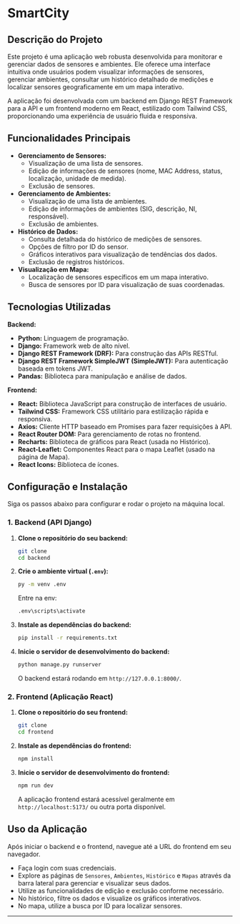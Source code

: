 # SmartCity

## Descrição do Projeto

Este projeto é uma aplicação web robusta desenvolvida para monitorar e gerenciar dados de sensores e ambientes. Ele oferece uma interface intuitiva onde usuários podem visualizar informações de sensores, gerenciar ambientes, consultar um histórico detalhado de medições e localizar sensores geograficamente em um mapa interativo.

A aplicação foi desenvolvada com um backend em Django REST Framework para a API e um frontend moderno em React, estilizado com Tailwind CSS, proporcionando uma experiência de usuário fluida e responsiva.

## Funcionalidades Principais

* **Gerenciamento de Sensores:**
    * Visualização de uma lista de sensores.
    * Edição de informações de sensores (nome, MAC Address, status, localização, unidade de medida).
    * Exclusão de sensores.
* **Gerenciamento de Ambientes:**
    * Visualização de uma lista de ambientes.
    * Edição de informações de ambientes (SIG, descrição, NI, responsável).
    * Exclusão de ambientes.
* **Histórico de Dados:**
    * Consulta detalhada do histórico de medições de sensores.
    * Opções de filtro por ID do sensor.
    * Gráficos interativos para visualização de tendências dos dados.
    * Exclusão de registros históricos.
* **Visualização em Mapa:**
    * Localização de sensores específicos em um mapa interativo.
    * Busca de sensores por ID para visualização de suas coordenadas.

## Tecnologias Utilizadas

**Backend:**
* **Python:** Linguagem de programação.
* **Django:** Framework web de alto nível.
* **Django REST Framework (DRF):** Para construção das APIs RESTful.
* **Django REST Framework SimpleJWT (SimpleJWT):** Para autenticação baseada em tokens JWT.
* **Pandas:** Biblioteca para manipulação e análise de dados.


**Frontend:**
* **React:** Biblioteca JavaScript para construção de interfaces de usuário.
* **Tailwind CSS:** Framework CSS utilitário para estilização rápida e responsiva.
* **Axios:** Cliente HTTP baseado em Promises para fazer requisições à API.
* **React Router DOM:** Para gerenciamento de rotas no frontend.
* **Recharts:** Biblioteca de gráficos para React (usada no Histórico).
* **React-Leaflet:** Componentes React para o mapa Leaflet (usado na página de Mapa).
* **React Icons:** Biblioteca de ícones.

## Configuração e Instalação

Siga os passos abaixo para configurar e rodar o projeto na máquina local.

### 1. Backend (API Django)

1.  **Clone o repositório do seu backend:**
    ```bash
    git clone
    cd backend
    ```

2.  **Crie o ambiente virtual (`.env`):**
    ```bash
    py -m venv .env
    ```
    Entre na env:
    ```bash
    .env\scripts\activate
    ```

3.  **Instale as dependências do backend:**
    ```bash
    pip install -r requirements.txt
    ```

4.  **Inicie o servidor de desenvolvimento do backend:**
    ```bash
    python manage.py runserver
    ```
    O backend estará rodando em `http://127.0.0.1:8000/`.

### 2. Frontend (Aplicação React)

1.  **Clone o repositório do seu frontend:**
    ```bash
    git clone 
    cd frontend
    ```

2.  **Instale as dependências do frontend:**
    ```bash
    npm install
    ```

3.  **Inicie o servidor de desenvolvimento do frontend:**
    ```bash
    npm run dev
    ```
    A aplicação frontend estará acessível geralmente em `http://localhost:5173/` ou outra porta disponível.

## Uso da Aplicação

Após iniciar o backend e o frontend, navegue até a URL do frontend em seu navegador.
* Faça login com suas credenciais.
* Explore as páginas de `Sensores`, `Ambientes`, `Histórico` e `Mapas` através da barra lateral para gerenciar e visualizar seus dados.
* Utilize as funcionalidades de edição e exclusão conforme necessário.
* No histórico, filtre os dados e visualize os gráficos interativos.
* No mapa, utilize a busca por ID para localizar sensores.

---